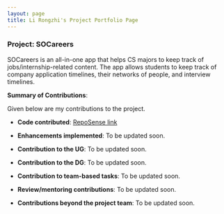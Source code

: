 ```yaml
---
layout: page
title: Li Rongzhi's Project Portfolio Page
---
```


### Project: SOCareers

SOCareers is an all-in-one app that helps CS majors to keep track of jobs/internship-related content. 
The app allows students to keep track of company application timelines, their networks of people, and interview timelines.

**Summary of Contributions**:

Given below are my contributions to the project.

* **Code contributed**: [RepoSense link](https://nus-cs2103-ay2324s1.github.io/tp-dashboard/?search=li-rongzhi&breakdown=false&sort=groupTitle%20dsc&sortWithin=title&since=2023-09-22&timeframe=commit&mergegroup=&groupSelect=groupByRepos)

* **Enhancements implemented**:
    To be updated soon.

* **Contribution to the UG**:
    To be updated soon.

* **Contribution to the DG**:
    To be updated soon.

* **Contribution to team-based tasks**:
    To be updated soon.

* **Review/mentoring contributions**:
  To be updated soon.

* **Contributions beyond the project team**:
  To be updated soon.

